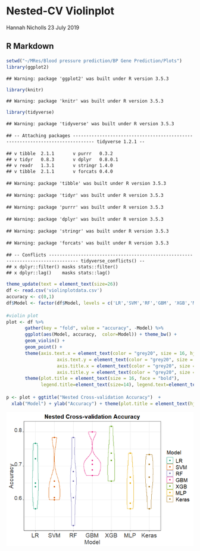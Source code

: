 Nested-CV Violinplot
================
Hannah Nicholls
23 July 2019

R Markdown
----------

``` r
setwd("~/MRes/Blood pressure prediction/BP Gene Prediction/Plots")
library(ggplot2)
```

    ## Warning: package 'ggplot2' was built under R version 3.5.3

``` r
library(knitr)
```

    ## Warning: package 'knitr' was built under R version 3.5.3

``` r
library(tidyverse)
```

    ## Warning: package 'tidyverse' was built under R version 3.5.3

    ## -- Attaching packages ------------------------------------------------------------------------------ tidyverse 1.2.1 --

    ## v tibble  2.1.1       v purrr   0.3.2  
    ## v tidyr   0.8.3       v dplyr   0.8.0.1
    ## v readr   1.3.1       v stringr 1.4.0  
    ## v tibble  2.1.1       v forcats 0.4.0

    ## Warning: package 'tibble' was built under R version 3.5.3

    ## Warning: package 'tidyr' was built under R version 3.5.3

    ## Warning: package 'purrr' was built under R version 3.5.3

    ## Warning: package 'dplyr' was built under R version 3.5.3

    ## Warning: package 'stringr' was built under R version 3.5.3

    ## Warning: package 'forcats' was built under R version 3.5.3

    ## -- Conflicts --------------------------------------------------------------------------------- tidyverse_conflicts() --
    ## x dplyr::filter() masks stats::filter()
    ## x dplyr::lag()    masks stats::lag()

``` r
theme_update(text = element_text(size=26))
df <- read.csv('violinplotdata.csv')
accuracy <- c(0,1)
df$Model <- factor(df$Model, levels = c('LR','SVM','RF','GBM', 'XGB','MLP','Keras'),ordered = TRUE)

#violin plot
plot <- df %>%
       gather(key = "fold", value = "accuracy", -Model) %>%
       ggplot(aes(Model, accuracy,  color=Model)) + theme_bw() +
       geom_violin() +
       geom_point() +
       theme(axis.text.x = element_text(color = "grey20", size = 16, hjust = .5, vjust = .5, face = "plain"),
                   axis.text.y = element_text(color = "grey20", size = 14, angle = 0, hjust = 1, vjust = 0, face = "plain"),  
                   axis.title.x = element_text(color = "grey20", size = 16, angle = 0, hjust = .5, vjust = 0, face = "plain"),
                   axis.title.y = element_text(color = "grey20", size = 16, angle = 90, hjust = .5, vjust = .5, face = "plain"))+
       theme(plot.title = element_text(size = 16, face = "bold"),
             legend.title=element_text(size=14), legend.text=element_text(size=14))
 
p <- plot + ggtitle("Nested Cross-validation Accuracy")  +
  xlab("Model") + ylab("Accuracy") + theme(plot.title = element_text(hjust = 0.5))
```

![](Violinplot_files/figure-markdown_github/unnamed-chunk-2-1.png)
